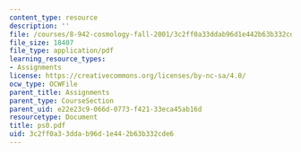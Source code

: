 ```yaml
---
content_type: resource
description: ''
file: /courses/8-942-cosmology-fall-2001/3c2ff0a33ddab96d1e442b63b332cde6_ps0.pdf
file_size: 18407
file_type: application/pdf
learning_resource_types:
- Assignments
license: https://creativecommons.org/licenses/by-nc-sa/4.0/
ocw_type: OCWFile
parent_title: Assignments
parent_type: CourseSection
parent_uid: e22e23c9-066d-0773-f421-33eca45ab16d
resourcetype: Document
title: ps0.pdf
uid: 3c2ff0a3-3dda-b96d-1e44-2b63b332cde6
---
```

